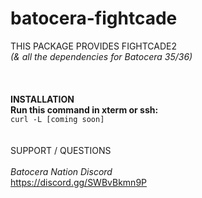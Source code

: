 # batocera-fightcade
</b>THIS PACKAGE PROVIDES FIGHTCADE2 <br>
<i>(& all the dependencies for Batocera 35/36) </i> <br>
<br>
<br>
<br>
<b>INSTALLATION <br>
Run this command in xterm or ssh: </font></b></i><br>
``` curl -L [coming soon] ```
<br>
<br>
<br>
SUPPORT / QUESTIONS <br>  
<i>Batocera Nation Discord</i><br>
https://discord.gg/SWBvBkmn9P
